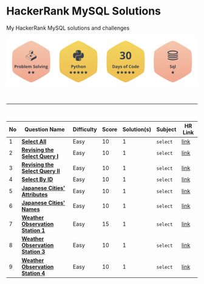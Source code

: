# HackerRank MySQL Solutions
My HackerRank MySQL solutions and challenges

![](solutions/badges.png)


<br>

----

<br>


| No | Question Name | Difficulty | Score | Solution(s) | Subject | HR Link |
|--|--|--|--|--|--|--|
| 1 | [**Select All**](https://github.com/hevalhazalkurt/HackerRank_MySQL_Solutions/blob/master/solutions/001_Select_All.md) | Easy | 10 | 1 | `select` | [link](https://www.hackerrank.com/challenges/select-all-sql/problem) |
| 2 | [**Revising the Select Query I**](https://github.com/hevalhazalkurt/HackerRank_MySQL_Solutions/blob/master/solutions/002_Revising_the_Select_Query_I.md) | Easy | 10 | 1 | `select` | [link](https://www.hackerrank.com/challenges/revising-the-select-query/problem) |
| 3 | [**Revising the Select Query II**](https://github.com/hevalhazalkurt/HackerRank_MySQL_Solutions/blob/master/solutions/003_Revising_the_Select_Query_II.md) | Easy | 10 | 1 | `select` | [link](https://www.hackerrank.com/challenges/revising-the-select-query-2/problem) |
| 4 | [**Select By ID**](https://github.com/hevalhazalkurt/HackerRank_MySQL_Solutions/blob/master/solutions/004_Select_By_ID.md) | Easy | 10 | 1 | `select` | [link](https://www.hackerrank.com/challenges/select-by-id/problem) |
| 5 | [**Japanese Cities' Attributes**](https://github.com/hevalhazalkurt/HackerRank_MySQL_Solutions/blob/master/solutions/005_Japanese_Cities_Attributes.md) | Easy | 10 | 1 | `select` | [link](https://www.hackerrank.com/challenges/japanese-cities-attributes/problem) |
| 6 | [**Japanese Cities' Names**](https://github.com/hevalhazalkurt/HackerRank_MySQL_Solutions/blob/master/solutions/006_Japanese_Cities_Names.md) | Easy | 10 | 1 | `select` | [link](https://www.hackerrank.com/challenges/japanese-cities-name/problem) |
| 7 | [**Weather Observation Station 1**](https://github.com/hevalhazalkurt/HackerRank_MySQL_Solutions/blob/master/solutions/007_Weather_Observation_Station_1.md) | Easy | 15 | 1 | `select` | [link](https://www.hackerrank.com/challenges/weather-observation-station-1/problem) |
| 8 | [**Weather Observation Station 3**](https://github.com/hevalhazalkurt/HackerRank_MySQL_Solutions/blob/master/solutions/008_Weather_Observation_Station_3.md) | Easy | 10 | 1 | `select` | [link](https://www.hackerrank.com/challenges/weather-observation-station-3/problem) |
| 9 | [**Weather Observation Station 4**](https://github.com/hevalhazalkurt/HackerRank_MySQL_Solutions/blob/master/solutions/009_Weather_Observation_Station_4.md) | Easy | 10 | 1 | `select` | [link](https://www.hackerrank.com/challenges/weather-observation-station-4/problem) |
